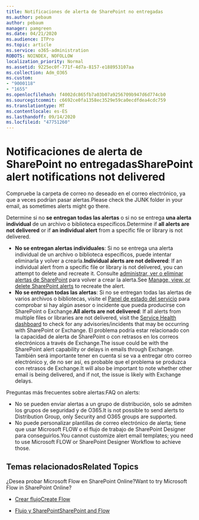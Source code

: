 ```yaml
---
title: Notificaciones de alerta de SharePoint no entregadas
ms.author: pebaum
author: pebaum
manager: pamgreen
ms.date: 04/21/2020
ms.audience: ITPro
ms.topic: article
ms.service: o365-administration
ROBOTS: NOINDEX, NOFOLLOW
localization_priority: Normal
ms.assetid: 9225ec0f-771f-4d7a-8157-e188953107aa
ms.collection: Adm_O365
ms.custom:
- "9000118"
- "1655"
ms.openlocfilehash: f4002dc865fb7a03b07a9256709b947d6d774cb0
ms.sourcegitcommit: c6692ce0fa1358ec3529e59ca0ecdfdea4cdc759
ms.translationtype: MT
ms.contentlocale: es-ES
ms.lasthandoff: 09/14/2020
ms.locfileid: "47751260"
---
```

# <a name="sharepoint-alert-notifications-not-delivered"></a><span data-ttu-id="24fe4-102">Notificaciones de alerta de SharePoint no entregadas</span><span class="sxs-lookup"><span data-stu-id="24fe4-102">SharePoint alert notifications not delivered</span></span>

<span data-ttu-id="24fe4-103">Compruebe la carpeta de correo no deseado en el correo electrónico, ya que a veces podrían pasar alertas.</span><span class="sxs-lookup"><span data-stu-id="24fe4-103">Please check the JUNK folder in your email, as sometimes alerts might go there.</span></span>

<span data-ttu-id="24fe4-104">Determine si no **se entregan todas las alertas** o si no se entrega **una alerta individual** de un archivo o biblioteca específicos.</span><span class="sxs-lookup"><span data-stu-id="24fe4-104">Determine if **all alerts are not delivered** or if **an individual alert** from a specific file or library is not delivered.</span></span>

- <span data-ttu-id="24fe4-105">**No se entregan alertas individuales**: Si no se entrega una alerta individual de un archivo o biblioteca específicos, puede intentar eliminarla y volver a crearla.</span><span class="sxs-lookup"><span data-stu-id="24fe4-105">**Individual alerts are not delivered**: If an individual alert from a specific file or library is not delivered, you can attempt to delete and recreate it.</span></span> <span data-ttu-id="24fe4-106">Consulte [administrar, ver o eliminar alertas de SharePoint](https://support.office.com/article/manage-view-or-delete-sharepoint-alerts-99dfb19c-9a90-4a8c-aba1-aa8c8afb0de2) para volver a crear la alerta.</span><span class="sxs-lookup"><span data-stu-id="24fe4-106">See [Manage, view, or delete SharePoint alerts](https://support.office.com/article/manage-view-or-delete-sharepoint-alerts-99dfb19c-9a90-4a8c-aba1-aa8c8afb0de2) to recreate the alert.</span></span>
- <span data-ttu-id="24fe4-107">**No se entregan todas las alertas**: Si no se entregan todas las alertas de varios archivos o bibliotecas, visite el [Panel de estado del servicio](https://admin.microsoft.com/AdminPortal/Home#/servicehealth) para comprobar si hay algún asesor o incidente que pueda producirse con SharePoint o Exchange.</span><span class="sxs-lookup"><span data-stu-id="24fe4-107">**All alerts are not delivered**: If all alerts from multiple files or libraries are not delivered, visit the [Service Health dashboard](https://admin.microsoft.com/AdminPortal/Home#/servicehealth) to check for any advisories/incidents that may be occurring with SharePoint or Exchange.</span></span> <span data-ttu-id="24fe4-108">El problema podría estar relacionado con la capacidad de alerta de SharePoint o con retrasos en los correos electrónicos a través de Exchange.</span><span class="sxs-lookup"><span data-stu-id="24fe4-108">The issue could be with the SharePoint alert capability or delays in emails through Exchange.</span></span> <span data-ttu-id="24fe4-109">También será importante tener en cuenta si se va a entregar otro correo electrónico y, de no ser así, es probable que el problema se produzca con retrasos de Exchange.</span><span class="sxs-lookup"><span data-stu-id="24fe4-109">It will also be important to note whether other email is being delivered, and if not, the issue is likely with Exchange delays.</span></span>

<span data-ttu-id="24fe4-110">Preguntas más frecuentes sobre alertas:</span><span class="sxs-lookup"><span data-stu-id="24fe4-110">FAQ on alerts:</span></span>

- <span data-ttu-id="24fe4-111">No se pueden enviar alertas a un grupo de distribución, solo se admiten los grupos de seguridad y de O365.</span><span class="sxs-lookup"><span data-stu-id="24fe4-111">It is not possible to send alerts to Distribution Group, only Security and O365 groups are supported.</span></span>
- <span data-ttu-id="24fe4-112">No puede personalizar plantillas de correo electrónico de alerta; tiene que usar Microsoft FLOW o el flujo de trabajo de SharePoint Designer para conseguirlos.</span><span class="sxs-lookup"><span data-stu-id="24fe4-112">You cannot customize alert email templates; you need to use Microsoft FLOW or SharePoint Designer Workflow to achieve those.</span></span>

## <a name="related-topics"></a><span data-ttu-id="24fe4-113">Temas relacionados</span><span class="sxs-lookup"><span data-stu-id="24fe4-113">Related Topics</span></span>

<span data-ttu-id="24fe4-114">¿Desea probar Microsoft Flow en SharePoint Online?</span><span class="sxs-lookup"><span data-stu-id="24fe4-114">Want to try Microsoft Flow in SharePoint Online?</span></span>

- [<span data-ttu-id="24fe4-115">Crear flujo</span><span class="sxs-lookup"><span data-stu-id="24fe4-115">Create Flow</span></span>](https://support.office.com/article/a9c3e03b-0654-46af-a254-20252e580d01)

- [<span data-ttu-id="24fe4-116">Flujo y SharePoint</span><span class="sxs-lookup"><span data-stu-id="24fe4-116">SharePoint and Flow</span></span>](https://flow.microsoft.com//blog/sharepoint-and-flow/)
